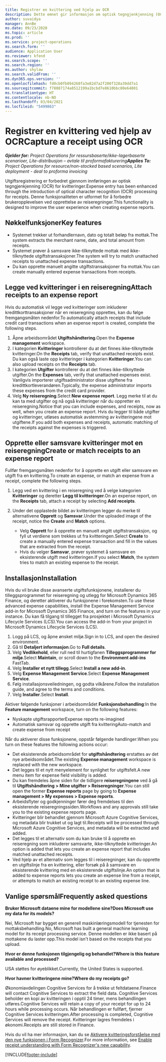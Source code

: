 ```yaml
---
title: Registrer en kvittering ved hjelp av OCR
description: Dette emnet gir informasjon om optisk tegngjenkjenning (OCR) for kvitteringer.
author: suvaidya
manager: AnnBe
ms.date: 09/23/2020
ms.topic: article
ms.prod: ''
ms.service: project-operations
ms.search.form: ''
audience: Application User
ms.reviewer: kfend
ms.search.scope: ''
ms.search.region: ''
ms.author: shylaw
ms.search.validFrom: ''
ms.dyn365.ops.version: ''
ms.openlocfilehash: fd0cb0fb094260fa3e82d7a2f200f328a39dd7a1
ms.sourcegitcommit: f78087174a8512199a1bcbd7e8610bbc80e64801
ms.translationtype: HT
ms.contentlocale: nb-NO
ms.lasthandoff: 03/04/2021
ms.locfileid: "5499863"
---
```

# <a name="capture-a-receipt-using-ocr"></a><span data-ttu-id="e5f43-103">Registrer en kvittering ved hjelp av OCR</span><span class="sxs-lookup"><span data-stu-id="e5f43-103">Capture a receipt using OCR</span></span>

<span data-ttu-id="e5f43-104">_**Gjelder for:** Project Operations for ressursbaserte/ikke-lagerbaserte scenarioer, Lite-distribusjon – avtale til proformafakturering_</span><span class="sxs-lookup"><span data-stu-id="e5f43-104">_**Applies To:** Project Operations for resource/non-stocked based scenarios, Lite deployment - deal to proforma invoicing_</span></span>

<span data-ttu-id="e5f43-105">Utgiftsregistrering er forbedret gjennom innføringen av optisk tegngjenkjenning (OCR) for kvitteringer.</span><span class="sxs-lookup"><span data-stu-id="e5f43-105">Expense entry has been enhanced through the introduction of optical character recognition (OCR) processing for receipts.</span></span> <span data-ttu-id="e5f43-106">Denne funksjonaliteten er utformet for å forbedre brukeropplevelsen ved opprettelse av reiseregninger.</span><span class="sxs-lookup"><span data-stu-id="e5f43-106">This functionality is designed to improve the user experience when creating expense reports.</span></span>

## <a name="key-features"></a><span data-ttu-id="e5f43-107">Nøkkelfunksjoner</span><span class="sxs-lookup"><span data-stu-id="e5f43-107">Key features</span></span>

- <span data-ttu-id="e5f43-108">Systemet trekker ut forhandlernavn, dato og totalt beløp fra mottak.</span><span class="sxs-lookup"><span data-stu-id="e5f43-108">The system extracts the merchant name, date, and total amount from receipts.</span></span>
- <span data-ttu-id="e5f43-109">Systemet prøver å samsvare ikke-tilknyttede mottak med ikke-tilknyttede utgiftstransaksjoner.</span><span class="sxs-lookup"><span data-stu-id="e5f43-109">The system will try to match unattached receipts to unattached expense transactions.</span></span>
- <span data-ttu-id="e5f43-110">Du kan opprette manuelt angitte utgiftstransaksjoner fra mottak.</span><span class="sxs-lookup"><span data-stu-id="e5f43-110">You can create manually entered expense transactions from receipts.</span></span>

## <a name="attach-receipts-to-an-expense-report"></a><span data-ttu-id="e5f43-111">Legge ved kvitteringer i en reiseregning</span><span class="sxs-lookup"><span data-stu-id="e5f43-111">Attach receipts to an expense report</span></span>

<span data-ttu-id="e5f43-112">Hvis du automatisk vil legge ved kvitteringer som inkluderer kredittkorttransaksjoner når en reiseregning opprettes, kan du følge fremgangsmåten nedenfor.</span><span class="sxs-lookup"><span data-stu-id="e5f43-112">To automatically attach receipts that include credit card transactions when an expense report is created, complete the following steps.</span></span>

  1. <span data-ttu-id="e5f43-113">Åpne arbeidsområdet **Utgiftshåndtering**.</span><span class="sxs-lookup"><span data-stu-id="e5f43-113">Open the **Expense management** workspace.</span></span>
  2. <span data-ttu-id="e5f43-114">I kategorien **Kvitteringer** kontrollerer du at det finnes ikke-tilknyttede kvitteringer.</span><span class="sxs-lookup"><span data-stu-id="e5f43-114">On the **Receipts** tab, verify that unattached receipts exist.</span></span> <span data-ttu-id="e5f43-115">Du kan også laste opp kvitteringer i kategorien **Kvitteringer**.</span><span class="sxs-lookup"><span data-stu-id="e5f43-115">You can also upload receipts on the **Receipts** tab.</span></span>
  3. <span data-ttu-id="e5f43-116">I kategorien **Utgifter** kontrollerer du at det finnes ikke-tilknyttede utgifter.</span><span class="sxs-lookup"><span data-stu-id="e5f43-116">On the **Expenses** tab, verify that unattached expenses exist.</span></span> <span data-ttu-id="e5f43-117">Vanligvis importerer utgiftsadministrator disse utgiftene fra kredittkortleverandøren.</span><span class="sxs-lookup"><span data-stu-id="e5f43-117">Typically, the expense administrator imports these expenses from the credit card provider.</span></span>
  4. <span data-ttu-id="e5f43-118">Velg **Ny reiseregning**.</span><span class="sxs-lookup"><span data-stu-id="e5f43-118">Select **New expense report**.</span></span> <span data-ttu-id="e5f43-119">Legg merke til at du kan ta med utgifter og nå også kvitteringer når du oppretter en reiseregning.</span><span class="sxs-lookup"><span data-stu-id="e5f43-119">Notice that you can include expenses, and receipts, now as well, when you create an expense report.</span></span> <span data-ttu-id="e5f43-120">Hvis du legger til både utgifter og kvitteringer, utløses automatisk avstemming av kvitteringene mot utgiftene.</span><span class="sxs-lookup"><span data-stu-id="e5f43-120">If you add both expenses and receipts, automatic matching of the receipts against the expenses is triggered.</span></span>

## <a name="create-or-match-receipts-to-an-expense-report"></a><span data-ttu-id="e5f43-121">Opprette eller samsvare kvitteringer mot en reiseregning</span><span class="sxs-lookup"><span data-stu-id="e5f43-121">Create or match receipts to an expense report</span></span>
<span data-ttu-id="e5f43-122">Fullfør fremgangsmåten nedenfor for å opprette en utgift eller samsvare en utgift fra en kvittering.</span><span class="sxs-lookup"><span data-stu-id="e5f43-122">To create an expense, or match an expense from a receipt, complete the following steps.</span></span>

  1. <span data-ttu-id="e5f43-123">Legg ved en kvittering i en reiseregning ved å velge kategorien **Kvitteringer** og deretter **Legg til kvitteringer**.</span><span class="sxs-lookup"><span data-stu-id="e5f43-123">On an expense report, on the **Receipts** tab, attach a receipt by selecting **Add receipts**.</span></span>
  2. <span data-ttu-id="e5f43-124">Under det opplastede bildet av kvitteringen legger du merke til alternativene **Opprett** og **Samsvar**.</span><span class="sxs-lookup"><span data-stu-id="e5f43-124">Under the uploaded image of the receipt, notice the **Create** and **Match** options.</span></span>

      - <span data-ttu-id="e5f43-125">Velg **Opprett** for å opprette en manuelt angitt utgiftstransaksjon, og fyll ut verdiene som trekkes ut fra kvitteringen.</span><span class="sxs-lookup"><span data-stu-id="e5f43-125">Select **Create** to create a manually entered expense transaction and fill in the values that are extracted from the receipt.</span></span>
      - <span data-ttu-id="e5f43-126">Hvis du velger **Samsvar**, prøver systemet å samsvare en eksisterende utgift med kvitteringen.</span><span class="sxs-lookup"><span data-stu-id="e5f43-126">If you select **Match**, the system tries to match an existing expense to the receipt.</span></span>

## <a name="installation"></a><span data-ttu-id="e5f43-127">Installasjon</span><span class="sxs-lookup"><span data-stu-id="e5f43-127">Installation</span></span>

<span data-ttu-id="e5f43-128">Hvis du vil bruke disse avanserte utgiftsfunksjonene, installerer du tilleggsprogrammet for reiseregning og utlegg for Microsoft Dynamics 365 Finance, og deretter aktiverer du funksjonene i forekomsten.</span><span class="sxs-lookup"><span data-stu-id="e5f43-128">To use these advanced expense capabilities, install the Expense Management Service add-in for Microsoft Dynamics 365 Finance, and turn on the features in your instance.</span></span> <span data-ttu-id="e5f43-129">Du kan få tilgang til tillegget fra prosjektet i Microsoft Dynamics Lifecycle Services (LCS).</span><span class="sxs-lookup"><span data-stu-id="e5f43-129">You can access the add-in from your project in Microsoft Dynamics Lifecycle Services (LCS).</span></span>

1. <span data-ttu-id="e5f43-130">Logg på LCS, og åpne ønsket miljø.</span><span class="sxs-lookup"><span data-stu-id="e5f43-130">Sign in to LCS, and open the desired environment.</span></span>
2. <span data-ttu-id="e5f43-131">Gå til **Detaljert informasjon**.</span><span class="sxs-lookup"><span data-stu-id="e5f43-131">Go to **Full details**.</span></span>
3. <span data-ttu-id="e5f43-132">Velg **Vedlikehold**, eller rull ned til hurtigfanen **Tilleggsprogrammer for miljø**.</span><span class="sxs-lookup"><span data-stu-id="e5f43-132">Select **Maintain**, or scroll down to the **Environment add-ins** FastTab.</span></span>
4. <span data-ttu-id="e5f43-133">Velg **Installer et nytt tillegg**.</span><span class="sxs-lookup"><span data-stu-id="e5f43-133">Select **Install a new add-in**.</span></span>
5. <span data-ttu-id="e5f43-134">Velg **Expense Management Service**.</span><span class="sxs-lookup"><span data-stu-id="e5f43-134">Select **Expense Management Service**.</span></span>
6. <span data-ttu-id="e5f43-135">Følg installasjonsveiledningen, og godta vilkårene.</span><span class="sxs-lookup"><span data-stu-id="e5f43-135">Follow the installation guide, and agree to the terms and conditions.</span></span>
7. <span data-ttu-id="e5f43-136">Velg **Installer**.</span><span class="sxs-lookup"><span data-stu-id="e5f43-136">Select **Install**.</span></span>

<span data-ttu-id="e5f43-137">Aktiver følgende funksjoner i arbeidsområdet **Funksjonsbehandling**:</span><span class="sxs-lookup"><span data-stu-id="e5f43-137">In the **Feature management** workspace, turn on the following features:</span></span>

- <span data-ttu-id="e5f43-138">Nyskapte utgiftsrapporter</span><span class="sxs-lookup"><span data-stu-id="e5f43-138">Expense reports re-imagined</span></span>
- <span data-ttu-id="e5f43-139">Automatisk samsvar og opprette utgift fra kvittering</span><span class="sxs-lookup"><span data-stu-id="e5f43-139">Auto-match and create expense from receipt</span></span>

<span data-ttu-id="e5f43-140">Når du aktiverer disse funksjonene, oppstår følgende handlinger:</span><span class="sxs-lookup"><span data-stu-id="e5f43-140">When you turn on these features the following actions occur:</span></span>

- <span data-ttu-id="e5f43-141">Det eksisterende arbeidsområdet for **utgiftshåndtering** erstattes av det nye arbeidsområdet.</span><span class="sxs-lookup"><span data-stu-id="e5f43-141">The existing **Expense management** workspace is replaced with the new workspace.</span></span>
- <span data-ttu-id="e5f43-142">Det legges til et nytt menyelement for synlighet for utgiftsfelt.</span><span class="sxs-lookup"><span data-stu-id="e5f43-142">A new menu item for expense field visibility is added.</span></span>
- <span data-ttu-id="e5f43-143">Du kan fremdeles åpne siden for de tidligere **reiseregningene** ved å gå til **Utgiftshåndtering > Mine utgifter > Reiseregninger**.</span><span class="sxs-lookup"><span data-stu-id="e5f43-143">You can still open the former **Expense reports** page by going to **Expense management > My expenses > Expense reports**.</span></span>
- <span data-ttu-id="e5f43-144">Arbeidsflyter og godkjenninger fører deg fremdelses til den eksisterende reiseregningssiden.</span><span class="sxs-lookup"><span data-stu-id="e5f43-144">Workflows and any approvals still take you to the existing expense reports page.</span></span>
- <span data-ttu-id="e5f43-145">Kvitteringer blir behandlet gjennom Microsoft Azure Cognitive Services, og metadata blir trukket ut og lagt til.</span><span class="sxs-lookup"><span data-stu-id="e5f43-145">Receipts will be processed through Microsoft Azure Cognitive Services, and metadata will be extracted and added.</span></span>
- <span data-ttu-id="e5f43-146">Det legges til et alternativ som du kan bruke til å opprette en reiseregning som inkluderer samsvarte, ikke-tilknyttede kvitteringer.</span><span class="sxs-lookup"><span data-stu-id="e5f43-146">An option is added that lets you create an expense report that includes matched unattached receipts.</span></span>
- <span data-ttu-id="e5f43-147">Ved hjelp av et alternativ som legges til i reiseregninger, kan du opprette en utgiftslinje fra en kvittering, eller forsøk på å samsvare en eksisterende kvittering med en eksisterende utgiftslinje.</span><span class="sxs-lookup"><span data-stu-id="e5f43-147">An option that is added to expense reports lets you create an expense line from a receipt, or attempts to match an existing receipt to an existing expense line.</span></span>

## <a name="frequently-asked-questions"></a><span data-ttu-id="e5f43-148">Vanlige spørsmål</span><span class="sxs-lookup"><span data-stu-id="e5f43-148">Frequently asked questions</span></span>

<span data-ttu-id="e5f43-149">**Bruker Microsoft dataene mine for modellene sine?**</span><span class="sxs-lookup"><span data-stu-id="e5f43-149">**Does Microsoft use my data for its models?**</span></span>

<span data-ttu-id="e5f43-150">Nei, Microsoft har bygget en generell maskinlæringsmodell for tjenesten for mottaksbehandling.</span><span class="sxs-lookup"><span data-stu-id="e5f43-150">No, Microsoft has built a general machine learning model for its receipt processing service.</span></span> <span data-ttu-id="e5f43-151">Denne modellen er ikke basert på mottakene du laster opp.</span><span class="sxs-lookup"><span data-stu-id="e5f43-151">This model isn't based on the receipts that you upload.</span></span>

<span data-ttu-id="e5f43-152">**Hvor er denne funksjonen tilgjengelig og behandlet?**</span><span class="sxs-lookup"><span data-stu-id="e5f43-152">**Where is this feature available and processed?**</span></span>

<span data-ttu-id="e5f43-153">USA støttes for øyeblikket.</span><span class="sxs-lookup"><span data-stu-id="e5f43-153">Currently, the United States is supported.</span></span>

<span data-ttu-id="e5f43-154">**Hvor havner kvitteringene mine?**</span><span class="sxs-lookup"><span data-stu-id="e5f43-154">**Where do my receipts go?**</span></span>

<span data-ttu-id="e5f43-155">Økonomiavdelingen Cognitive Services for å trekke ut feltdataene.</span><span class="sxs-lookup"><span data-stu-id="e5f43-155">Finance will contact Cognitive Services to extract the field data.</span></span> <span data-ttu-id="e5f43-156">Cognitive Services beholder en kopi av kvitteringen i opptil 24 timer, mens behandlingen utføres.</span><span class="sxs-lookup"><span data-stu-id="e5f43-156">Cognitive Services will retain a copy of your receipt for up to 24 hours while processing occurs.</span></span> <span data-ttu-id="e5f43-157">Når behandlingen er fullført, fjerner Cognitive Services kvitteringen.</span><span class="sxs-lookup"><span data-stu-id="e5f43-157">After processing is completed, Cognitive Services will remove the receipt.</span></span> <span data-ttu-id="e5f43-158">Kvitteringer lagres fremdeles i økonomi.</span><span class="sxs-lookup"><span data-stu-id="e5f43-158">Receipts are still stored in Finance.</span></span>

<span data-ttu-id="e5f43-159">Hvis du vil ha mer informasjon, kan du se [Aktivere kvitteringsforståelse med den nye funksjonen i Form Recognizer](https://azure.microsoft.com/blog/enable-receipt-understanding-with-form-recognizer-s-new-capability/).</span><span class="sxs-lookup"><span data-stu-id="e5f43-159">For more information, see [Enable receipt understanding with Form Recognizer's new capability](https://azure.microsoft.com/blog/enable-receipt-understanding-with-form-recognizer-s-new-capability/).</span></span>


[!INCLUDE[footer-include](../includes/footer-banner.md)]
